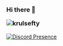### Hi there 👋 <p align="left"> <img src="https://komarev.com/ghpvc/?username=krulsefty&label=Profile%20views&color=0e75b6&style=flat" alt="krulsefty" /></p>
[![Discord Presence](https://lanyard.cnrad.dev/api/783956289101365249)](https://discord.com/users/783956289101365249)
